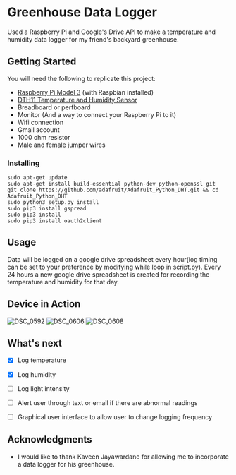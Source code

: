 # Greenhouse Data Logger

Used a Raspberry Pi and Google's Drive API to make a temperature and humidity data logger for my friend's backyard greenhouse.

## Getting Started

You will need the following to replicate this project:

* [Raspberry Pi Model 3](https://www.raspberrypi.org/products/) (with Raspbian installed)
* [DTH11 Temperature and Humidity Sensor](https://www.adafruit.com/product/386)
* Breadboard or perfboard
* Monitor (And a way to connect your Raspberry Pi to it)
* Wifi connection
* Gmail account
* 1000 ohm resistor 
* Male and female jumper wires


### Installing

```
sudo apt-get update
sudo apt-get install build-essential python-dev python-openssl git
git clone https://github.com/adafruit/Adafruit_Python_DHT.git && cd Adafruit_Python_DHT
sudo python3 setup.py install
sudo pip3 install gspread
sudo pip3 install 
sudo pip3 install oauth2client
```

## Usage

Data will be logged on a google drive spreadsheet every hour(log timing can be set to your preference by modifying while loop in script.py). Every 24 hours a new google drive spreadsheet is created for recording the temperature and humidity for that day.

## Device in Action
![DSC_0592](https://user-images.githubusercontent.com/42727015/63071603-f2b53800-beed-11e9-8729-f1886ba204f8.JPG)
![DSC_0606](https://user-images.githubusercontent.com/42727015/63071746-7a02ab80-beee-11e9-9d16-2113809b0d4e.JPG)
![DSC_0608](https://user-images.githubusercontent.com/42727015/63071907-204eb100-beef-11e9-9403-30da0b6c3d11.JPG)



## What's next
- [x] Log temperature
- [x] Log humidity
- [ ] Log light intensity
- [ ] Alert user through text or email if there are abnormal readings
- [ ] Graphical user interface to allow user to change logging frequency




## Acknowledgments

* I would like to thank Kaveen Jayawardane for allowing me to incorporate a data logger for his greenhouse.
